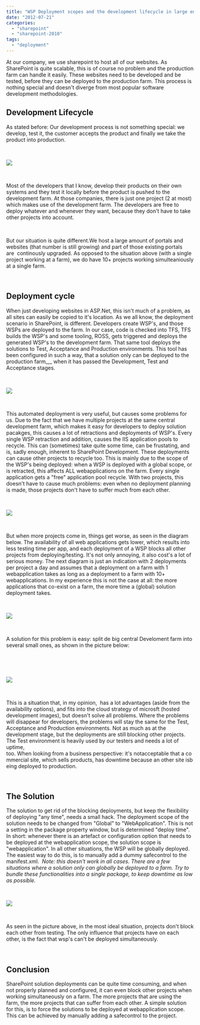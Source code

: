 ```yaml
---
title: "WSP Deployment scopes and the development lifecycle in large environments"
date: "2012-07-21"
categories: 
  - "sharepoint"
  - "sharepoint-2010"
tags: 
  - "deployment"
---
```


At our company, we use sharepoint to host all of our websites. As SharePoint is quite scalable, this is of course no problem and the production farm can handle it easily. These websites need to be developed and be tested, before they can be deployed to the production farm. This process is nothing special and doesn't diverge from most popular software development methodologies.

## Development Lifecycle

As stated before: Our development process is not something special: we develop, test it, the customer accepts the product and finally we take the product into production.

 

[![](images/8168.Deployment1.png)](http://bloggingabout.net/cfs-file.ashx/__key/CommunityServer.Blogs.Components.WeblogFiles/bas/8168.Deployment1.png)

 

Most of the developers that I know, develop their products on their own systems and they test it locally before the product is pushed to the development farm. At those companies, there is just one project (2 at most) which makes use of the development farm. The developers are free to deploy whatever and whenever they want, because they don't have to take other projects into account.

 

But our situation is quite different.We host a large amount of portals and websites (that number is still growing) and part of those existing portals are  continously upgraded. As opposed to the situation above (with a single project working at a farm), we do have 10+ projects working simulteaniously at a single farm.

 

## Deployment cycle

When just developing websites in ASP.Net, this isn't much of a problem, as all sites can easily be copied to it's location. As we all know, the deployment scenario in SharePoint, is different. Developers create WSP's, and those WSPs are deployed to the farm. In our case, code is checked into TFS, TFS builds the WSP's and some tooling, ROSS, gets triggered and deploys the generated WSP's to the development farm. That same tool deploys the solutions to Test, Acceptance and Production environments. This tool has been configured in such a way, that a solution only can be deployed to the production farm_,_ when it has passed the Development, Test and Acceptance stages.

 

[![](images/1070.Deployment2.png)](http://bloggingabout.net/cfs-file.ashx/__key/CommunityServer.Blogs.Components.WeblogFiles/bas/1070.Deployment2.png)

 

This automated deployment is very useful, but causes some problems for us. Due to the fact that we have multiple projects at the same central development farm, which makes it easy for developers to deploy solution pacakges, this causes a lot of retractions and deployments of WSP's. Every single WSP retraction and addition, causes the IIS application pools to recycle. This can (sometimes) take quite some time, can be frustating, and is, sadly enough, inherent to SharePoint Development. These deployments can cause other projects to recycle too. This is mainly due to the scope of the WSP's being deployed: when a WSP is deployed with a global scope, or is retracted, this affects ALL webapplications on the farm. Every single application gets a "free" application pool recycle. With two projects, this doesn't have to cause much problems: even when no deployment planning is made, those projects don't have to suffer much from each other.

 

[![](images/5127.deploymenttimeframe1.png)](http://bloggingabout.net/cfs-file.ashx/__key/CommunityServer.Blogs.Components.WeblogFiles/bas/5127.deploymenttimeframe1.png)

 

But when more projects come in, things get worse, as seen in the diagram below. The availability of all web applications gets lower, which results into less testing time per app, and each deployment of a WSP blocks all other projects from deploying/testing. It's not only annoying, it also cost's a lot of serious money. The next diagram is just an indication with 2 deployments per project a day and assumes that a deployment on a farm with 1 webapplication takes as long as a deployment to a farm with 10+ webapplications. In my experience this is not the case at all: the more applications that co-exist on a farm, the more time a (global) solution deployment takes.

 

[![](images/1205.deploymenttimeframe2.png)](http://bloggingabout.net/cfs-file.ashx/__key/CommunityServer.Blogs.Components.WeblogFiles/bas/1205.deploymenttimeframe2.png)

 

A solution for this problem is easy: split de big central Develoment farm into several small ones, as shown in the picture below:

 

 

[![](images/8561.Deployment3.png)](http://bloggingabout.net/cfs-file.ashx/__key/CommunityServer.Blogs.Components.WeblogFiles/bas/8561.Deployment3.png)

 

This is a situation that, in my opinion,  has a lot advantages (aside from the availability options), and fits into the cloud strategy of microsft (hosted development images), but doesn't solve all problems. Where the problems will disappear for developers, the problems will stay the same for the Test, Acceptance and Production environments. Not as much as at the development stage, but the deployments are still blocking other projects. The Test environment is heavily used by our testers and needs a lot of uptime, too. When looking from a business perspective: it's notacceptable that a commercial site, which sells products, has downtime because an other site isbeing deployed to production.

 

## The Solution

The solution to get rid of the blocking deployments, but keep the flexibility of deploying "any time", needs a small hack. The deployment scope of the solution needs to be changed from "Global" to "WebApplication". This is not a setting in the package property window, but is determined "deploy time". In short: whenever there is an artefact or configuration option that needs to be deployed at the webapplication scope, the solution scope is "webapplication". In all other situations, the WSP will be globally deployed. The easiest way to do this, is to manually add a dummy safecontrol to the manifest.xml.  _Note: this doesn't work in all cases. There are a few situations where a solution only can globally be deployed to a farm. Try to bundle these functionalities into a single package, to keep downtime as low as possible._

 

[![](images/2604.deploymenttimeframe3.png)](http://bloggingabout.net/cfs-file.ashx/__key/CommunityServer.Blogs.Components.WeblogFiles/bas/2604.deploymenttimeframe3.png)

 

As seen in the picture above, in the most ideal situation, projects don't block each other from testing. The only influence that projects have on each other, is the fact that wsp's can't be deployed simultaneously.

 

## Conclusion

SharePoint solution deployments can be quite time consuming, and when not properly planned and configured, it can even block other projects when working simultaneously on a farm. The more projects that are using the farm, the more projects that can suffer from each other. A simple solution for this, is to force the solutions to be deployed at webapplication scope. This can be achieved by manually adding a safecontrol to the project.
